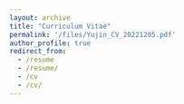 ```yaml
---
layout: archive
title: "Curriculum Vitae"
permalink: '/files/Yujin_CV_20221205.pdf'
author_profile: true
redirect_from:
  - /resume
  - /resume/
  - /cv
  - /cv/
---
```


<!-- {% include base_path %}

Download a copy of my [CV](/files/krish-kabra-cv.pdf) -->

<!-- ## Education
-----------------------
**Doctor of Philosophy, Electrical and Computer Engineering**, *Rice University* <br>
Expected May 2026
* GPA: 4.00/4.00
* Advisor: Prof. Guha Balakrishnan

**Master of Science, Electrical and Computer Engineering**, *UCLA* <br>
June 2021 
* GPA: 4.00/4.00
* Advisor: Prof. Achuta Kadambi
* Thesis: Diverse R-PPG: Contactless Smartphone Camera-based Heart Rate Estimation for Diverse Skin Tones and Scenes

**Bachelor of Science, Physics**, *UCLA* <br>
June 2019
* GPA: 3.78/4.00, *Cum Laude*

## Research experience
-----------------------
**Graduate Student Researcher**, *Department of Electrical & Computer Engineering, UCLA* <br>
April 2020 - Present
* Advisor: Prof. Achuta Kadambi 
* Constructed and compiled the world's first telemedicine-focused remote vital signs dataset, named VITAL, containing a large and diverse subject population in collaboration with UCLA Health
* Developed camera-based vital sign monitoring technology with focus on mitigating skin-tone performance bias, resulting in 22% enhancement of heart rate estimates for dark skin-tone subjects in the VITAL dataset
* Led weekly group meetings, journal club and coffee social hours, which included mentoring fellow research students, and creating a positive and productive social work environment 

**Undergraduate/Graduate Student Researcher**, *Department of Physics & Astronomy, UCLA* <br>
May 2017 - March 2020
* Advisor: Prof. Pietro Musumeci
* Investigated laser shaping tools, such as spatial light modulators, for ultrafast electron photoinjector beamlines
* Conceptualized and conducted the world's first electron ghost imaging experiment, which utilized a computational imaging and compressive sensing framework 
* Gained technical expertise with operating with ultrafast lasers, building table-top optics, and simulating experimental designs with MATLAB, Mathematica, and Zemax
  
## Publications
-----------------------
  <ul>{% for post in site.publications reversed %}
    {% include archive-single-cv.html %}
  {% endfor %}</ul>

## Skills
-----------------------
* Programming: MATLAB, Python (NumPy, SciPy, Matplotlib, Pandas, OpenCV, Tensorflow, Keras, PyTorch), C++, LaTeX
* Software: Mathematica, LabVIEW, Zemax, Inkscape, Microsoft Office: Word, PowerPoint, Excel
* Electronics: Arduino, Raspberry Pi, Analog & Digital Electronics, Oscilloscopes, Soldering
* Optics: Ultra-fast lasers, Spatial Light Modulators (Texas Instruments DLP DMD, Thorlabs Exulus SLM), Cameras, Table-top prototyping 

## Teaching
-----------------------
  <ul>{% for post in site.teaching reversed %}
    {% include archive-single-cv.html %}
  {% endfor %}</ul>

## Service and leadership
-----------------------
**[Upsilon Lab](https://upsilonlab.org/)**, *President & Project Manager* <br>
April 2018 - June 2019
* Taught undergraduate students digital electronics and microcontrollers through different projects 
* Led organization by ensuring the steady progress of projects and access to department resources 

**[Society of Physics Students](https://sps.physics.ucla.edu/)**, *Vice President* <br>
September 2017 - June 2018 
* Coordinated weekly meetings for undergraduates, including professor talks, student panels, social activities, and study halls 

**[FIFA Club at UCLA](https://www.facebook.com/groups/FIFAUCLA)**, *Founder and President* <br>
January 2017 - June 2019 
* Founded the social gaming club "FIFA Club at UCLA", designed to bring students together to play the popular soccer video game series FIFA 
* Manage team of 4 officers to organize club budget, advertising, equipment transportation and general logistics
* Host weekly meetings that allow students to connect socially and play FIFA, averaging about 15-20 students each week  
* Organized quarterly tournaments that entertain approximately 20-25 participants, with our largest tournament entertaining 47 participants -->
